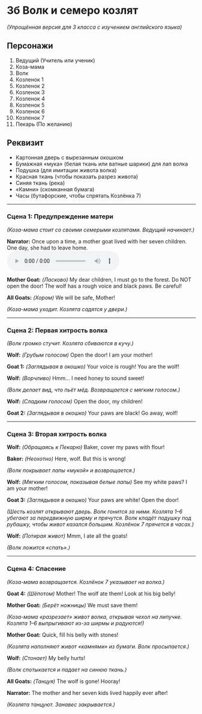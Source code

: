 # 3б Волк и семеро козлят  
*(Упрощённая версия для 3 класса с изучением английского языка)*

## Персонажи
1. Ведущий (Учитель или ученик)  
2. Коза-мама  
3. Волк  
4. Козленок 1  
5. Козленок 2  
6. Козленок 3  
7. Козленок 4  
8. Козленок 5  
9. Козленок 6  
10. Козленок 7  
11. Пекарь (По желанию)  

## Реквизит
- Картонная дверь с вырезанным окошком  
- Бумажная «мука» (белая ткань или ватные шарики) для лап волка  
- Подушка (для имитации живота волка)  
- Красная ткань (чтобы показать разрез живота)  
- Синяя ткань (река)  
- «Камни» (скомканная бумага)  
- Часы (бутафорские, чтобы спрятать Козлёнка 7)  

---

### Сцена 1: Предупреждение матери  
*(Коза-мама стоит со своими семерыми козлятами. Ведущий начинает.)*  


**Narrator:** Once upon a time, a mother goat lived with her seven children. One day, she had to leave home.  
<audio controls>
  <source src="3b/1.mp3" type="audio/mpeg">
  Your browser does not support the audio element.
</audio>

**Mother Goat:** *(Ласково)* My dear children, I must go to the forest. Do NOT open the door! The wolf has a rough voice and black paws. Be careful!  

**All Goats:** *(Хором)* We will be safe, Mother!  

*(Коза-мама уходит. Козлята садятся у двери.)*  

---

### Сцена 2: Первая хитрость волка  
*(Волк громко стучит. Козлята сбиваются в кучу.)*  

**Wolf:** *(Грубым голосом)* Open the door! I am your mother!  

**Goat 1:** *(Заглядывая в окошко)* Your voice is rough! You are the wolf!  

**Wolf:** *(Ворчливо)* Hmm… I need honey to sound sweet!  

*(Волк делает вид, что пьёт мёд. Возвращается с мягким голосом.)*  

**Wolf:** *(Сладким голосом)* Open the door, my children!  

**Goat 2:** *(Заглядывая в окошко)* Your paws are black! Go away, wolf!  

---

### Сцена 3: Вторая хитрость волка  

**Wolf:** *(Обращаясь к Пекарю)* Baker, cover my paws with flour!  

**Baker:** *(Неохотно)* Here, wolf. But this is wrong!  

*(Волк покрывает лапы «мукой» и возвращается.)*  

**Wolf:** *(Мягким голосом, показывая белые лапы)* See my white paws? I am your mother!  

**Goat 3:** *(Заглядывая в окошко)* Your paws are white! Open the door!  

*(Шесть козлят открывают дверь. Волк гонится за ними. Козлята 1–6 убегают за передвижную ширму и прячутся. Волк кладёт подушку под рубашку, чтобы живот казался большим. Козлёнок 7 прячется в часах.)*  

**Wolf:** *(Потирая живот)* Mmm, I ate all the goats!  

*(Волк ложится «спать».)*  

---

### Сцена 4: Спасение  
*(Коза-мама возвращается. Козлёнок 7 указывает на волка.)*  

**Goat 4:** *(Шёпотом)* Mother! The wolf ate them! Look at his big belly!  

**Mother Goat:** *(Берёт ножницы)* We must save them!  

*(Коза-мама «разрезает» живот волка, открывая чехол на липучке. Козлята 1–6 выпрыгивают из-за ширмы и радуются!)*  

**Mother Goat:** Quick, fill his belly with stones!  

*(Козлята наполняют живот «камнями» из бумаги. Волк просыпается.)*  

**Wolf:** *(Стонает)* My belly hurts!  

*(Волк спотыкается и падает на синюю ткань.)*  

**All Goats:** *(Танцуя)* The wolf is gone! Hooray!  

**Narrator:** The mother and her seven kids lived happily ever after!  

*(Козлята танцуют. Занавес закрывается.)*  

